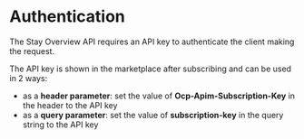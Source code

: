 # Authentication
The Stay Overview API requires an API key to authenticate the client making the request.
 
The API key is shown in the marketplace after subscribing and can be used in 2 ways:

* as a **header parameter**: set the value of **Ocp-Apim-Subscription-Key** in the header to the API key
* as a **query parameter**: set the value of **subscription-key** in the query string to the API key

